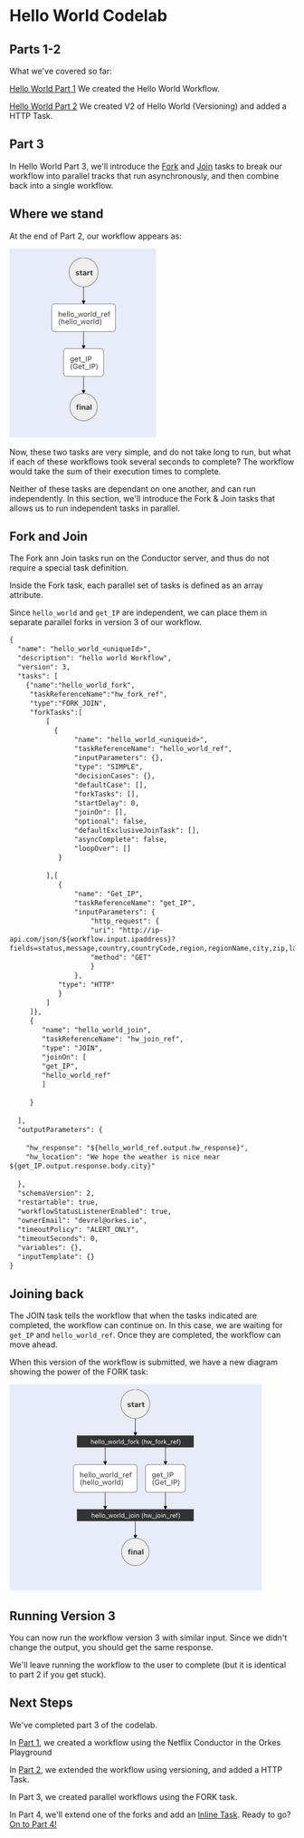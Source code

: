 # Hello World Codelab 

## Parts 1-2

What we've covered so far:

[Hello World Part 1](./helloworld) We created the Hello World Workflow.

[Hello World Part 2](./helloworld2)  We created V2 of Hello World (Versioning) and added a HTTP Task.

## Part 3

In Hello World Part 3, we'll introduce the [Fork](/content/docs/reference-docs/fork-task) and [Join](/content/docs/reference-docs/join-task) tasks to break our workflow into parallel tracks that run asynchronously, and then combine back into a single workflow.

## Where we stand

At the end of Part 2, our workflow appears as:

![version 2 diagram](img/hw2_workflowdiagram.png)

Now, these two tasks are very simple, and do not take long to run, but what if each of these workflows took several seconds to complete?  The workflow would take the sum of their execution times to complete.

Neither of these tasks are dependant on one another, and can run independently. In this section, we'll introduce the Fork & Join tasks that allows us to run independent tasks in parallel.


## Fork and Join

The Fork ann Join tasks run on the Conductor server, and thus do not require a special task definition.

Inside the Fork task, each parallel set of tasks is defined as an array attribute.

Since ```hello_world``` and ```get_IP``` are independent, we can place them in separate parallel forks in version 3 of our workflow.

```
{
  "name": "hello_world_<uniqueId>",
  "description": "hello world Workflow",
  "version": 3,
  "tasks": [
    {"name":"hello_world_fork",
     "taskReferenceName":"hw_fork_ref",
     "type":"FORK_JOIN",
     "forkTasks":[
         [
           {
                "name": "hello_world_<uniqueid>",
                "taskReferenceName": "hello_world_ref",
                "inputParameters": {},
                "type": "SIMPLE",
                "decisionCases": {},
                "defaultCase": [],
                "forkTasks": [],
                "startDelay": 0,
                "joinOn": [],
                "optional": false,
                "defaultExclusiveJoinTask": [],
                "asyncComplete": false,
                "loopOver": []
            }     

         ],[
            {
                "name": "Get_IP",
                "taskReferenceName": "get_IP",
                "inputParameters": {
                    "http_request": {
                    "uri": "http://ip-api.com/json/${workflow.input.ipaddress}?fields=status,message,country,countryCode,region,regionName,city,zip,lat,lon,timezone,offset,isp,org,as,query",
                    "method": "GET"
                    }
                },
            "type": "HTTP"
            }
         ]
     ]},
     {
        "name": "hello_world_join",
        "taskReferenceName": "hw_join_ref",
        "type": "JOIN",
        "joinOn": [
        "get_IP",
        "hello_world_ref"
        ]

     }

  ],
  "outputParameters": {

    "hw_response": "${hello_world_ref.output.hw_response}",
    "hw_location": "We hope the weather is nice near ${get_IP.output.response.body.city}"

  },
  "schemaVersion": 2,
  "restartable": true,
  "workflowStatusListenerEnabled": true,
  "ownerEmail": "devrel@orkes.io",
  "timeoutPolicy": "ALERT_ONLY",
  "timeoutSeconds": 0,
  "variables": {},
  "inputTemplate": {}
}

```

## Joining back

The JOIN task tells the workflow that when the tasks indicated are completed, the workflow can continue on.  In this case, we are waiting for ```get_IP``` and ```hello_world_ref```. Once they are completed, the workflow can move ahead.


When this version of the workflow is submitted, we have a new diagram showing the power of the FORK task:

![Forked workflow](img/hw3_workflow.png)

## Running Version 3

You can now run the workflow version 3 with similar input. Since we didn't change the output, you should get the same response.

We'll leave running the workflow to the user to complete (but it is identical to part 2 if you get stuck).

## Next Steps

We've completed part 3 of the codelab.

In [Part 1](helloworld), we created a workflow using the Netflix Conductor in the Orkes Playground

In [Part 2](helloworld2), we extended the workflow using versioning, and added a HTTP Task.

In Part 3, we created parallel workflows using the FORK task.

In Part 4, we'll extend one of the forks and add an [Inline Task](content/docs/reference-docs/system-tasks/inline-task).  Ready to go? [On to Part 4!](helloworld4)
